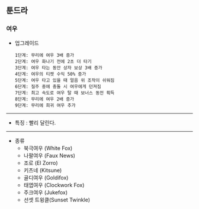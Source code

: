 ## 툰드라
### 여우

+ 업그레이드

      1단계: 무리에 여우 3배 증가
      2단계: 여우 화나기 전에 2초 더 타기
      3단계: 여우 타는 동안 상자 보상 3배 증가
      4단계: 여우의 티켓 수익 50% 증가
      5단계: 여우 타고 있을 때 얼음 위 조작이 쉬워짐
      6단계: 질주 중에 충돌 시 여우에게 던져짐
      7단계: 최고 속도로 여우 탈 때 보너스 동전 획득
      8단계: 무리에 여우 2배 증가
      9단계: 무리에 희귀 여우 추가
	    
***
+ 특징 : 빨리 달린다.
***
* 종류
    + 북극여우 (White Fox)
    + 나팔여우 (Faux News)
    + 조로 (El Zorro)
    + 키츠네 (Kitsune)
    + 골디여우 (Goldifox)
    + 태엽여우 (Clockwork Fox)
    + 주크여우 (Jukefox)
    + 선셋 트윙클(Sunset Twinkle)
